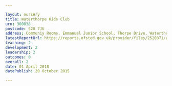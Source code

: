 ```yaml
---

layout: nursery
title: Waterthorpe Kids Club
urn: 300838
postcode: S20 7JU
address: Communiy Rooms, Emmanuel Junior School, Thorpe Drive, Waterthorpe, SHEFFIELD, S20 7JU
latestReportUrl: https://reports.ofsted.gov.uk/provider/files/2520871/urn/300838.pdf
teaching: 2
development: 2
leadership: 2
outcomes: 0
overall: 2
date: 01 April 2018 
datePublish: 20 October 2015

---
```

